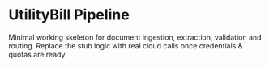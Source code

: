 # UtilityBill Pipeline

Minimal working skeleton for document ingestion, extraction, validation and routing.
Replace the stub logic with real cloud calls once credentials & quotas are ready.
